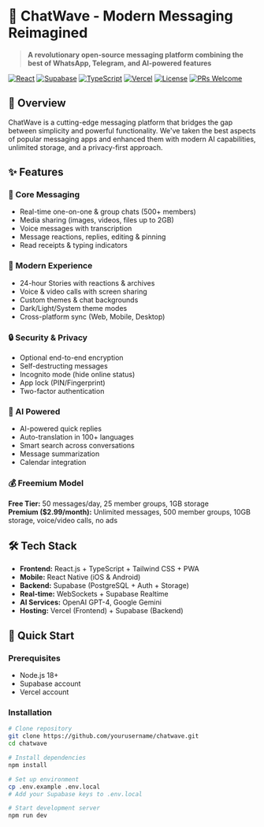 # 💬 ChatWave - Modern Messaging Reimagined

> **A revolutionary open-source messaging platform combining the best of WhatsApp, Telegram, and AI-powered features**

[![React](https://img.shields.io/badge/React-18.2+-61DAFB?logo=react&logoColor=white)](https://reactjs.org/)
[![Supabase](https://img.shields.io/badge/Supabase-3ECF8E?logo=supabase&logoColor=white)](https://supabase.com/)
[![TypeScript](https://img.shields.io/badge/TypeScript-5.0+-3178C6?logo=typescript&logoColor=white)](https://www.typescriptlang.org/)
[![Vercel](https://img.shields.io/badge/Vercel-Deployed-black?logo=vercel&logoColor=white)](https://vercel.com)
[![License](https://img.shields.io/badge/License-MIT-green.svg)](LICENSE)
[![PRs Welcome](https://img.shields.io/badge/PRs-welcome-brightgreen.svg)](CONTRIBUTING.md)

## 🚀 Overview

ChatWave is a cutting-edge messaging platform that bridges the gap between simplicity and powerful functionality. We've taken the best aspects of popular messaging apps and enhanced them with modern AI capabilities, unlimited storage, and a privacy-first approach.

## ✨ Features

### 💬 Core Messaging
- Real-time one-on-one & group chats (500+ members)
- Media sharing (images, videos, files up to 2GB)
- Voice messages with transcription
- Message reactions, replies, editing & pinning
- Read receipts & typing indicators

### 🎨 Modern Experience
- 24-hour Stories with reactions & archives
- Voice & video calls with screen sharing
- Custom themes & chat backgrounds
- Dark/Light/System theme modes
- Cross-platform sync (Web, Mobile, Desktop)

### 🔒 Security & Privacy
- Optional end-to-end encryption
- Self-destructing messages
- Incognito mode (hide online status)
- App lock (PIN/Fingerprint)
- Two-factor authentication

### 🤖 AI Powered
- AI-powered quick replies
- Auto-translation in 100+ languages
- Smart search across conversations
- Message summarization
- Calendar integration

### 💰 Freemium Model
**Free Tier:** 50 messages/day, 25 member groups, 1GB storage  
**Premium ($2.99/month):** Unlimited messages, 500 member groups, 10GB storage, voice/video calls, no ads

## 🛠 Tech Stack

- **Frontend:** React.js + TypeScript + Tailwind CSS + PWA
- **Mobile:** React Native (iOS & Android)
- **Backend:** Supabase (PostgreSQL + Auth + Storage)
- **Real-time:** WebSockets + Supabase Realtime
- **AI Services:** OpenAI GPT-4, Google Gemini
- **Hosting:** Vercel (Frontend) + Supabase (Backend)

## 🚀 Quick Start

### Prerequisites
- Node.js 18+
- Supabase account
- Vercel account

### Installation
```bash
# Clone repository
git clone https://github.com/yourusername/chatwave.git
cd chatwave

# Install dependencies
npm install

# Set up environment
cp .env.example .env.local
# Add your Supabase keys to .env.local

# Start development server
npm run dev
